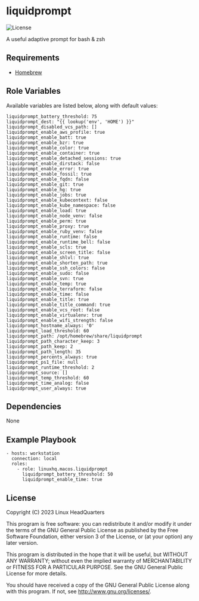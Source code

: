# liquidprompt

![License](https://img.shields.io/badge/license-GPLv3-brightgreen.svg?style=flat)

A useful adaptive prompt for bash & zsh

## Requirements

* [Homebrew](https://brew.sh)

## Role Variables

Available variables are listed below, along with default values:

    liquidprompt_battery_threshold: 75
    liquidprompt_dest: "{{ lookup('env', 'HOME') }}"
    liquidprompt_disabled_vcs_path: []
    liquidprompt_enable_aws_profile: true
    liquidprompt_enable_batt: true
    liquidprompt_enable_bzr: true
    liquidprompt_enable_color: true
    liquidprompt_enable_container: true
    liquidprompt_enable_detached_sessions: true
    liquidprompt_enable_dirstack: false
    liquidprompt_enable_error: true
    liquidprompt_enable_fossil: true
    liquidprompt_enable_fqdn: false
    liquidprompt_enable_git: true
    liquidprompt_enable_hg: true
    liquidprompt_enable_jobs: true
    liquidprompt_enable_kubecontext: false
    liquidprompt_enable_kube_namespace: false
    liquidprompt_enable_load: true
    liquidprompt_enable_node_venv: false
    liquidprompt_enable_perm: true
    liquidprompt_enable_proxy: true
    liquidprompt_enable_ruby_venv: false
    liquidprompt_enable_runtime: false
    liquidprompt_enable_runtime_bell: false
    liquidprompt_enable_scls: true
    liquidprompt_enable_screen_title: false
    liquidprompt_enable_shlvl: true
    liquidprompt_enable_shorten_path: true
    liquidprompt_enable_ssh_colors: false
    liquidprompt_enable_sudo: false
    liquidprompt_enable_svn: true
    liquidprompt_enable_temp: true
    liquidprompt_enable_terraform: false
    liquidprompt_enable_time: false
    liquidprompt_enable_title: true
    liquidprompt_enable_title_command: true
    liquidprompt_enable_vcs_root: false
    liquidprompt_enable_virtualenv: true
    liquidprompt_enable_wifi_strength: false
    liquidprompt_hostname_always: '0'
    liquidprompt_load_threshold: 60
    liquidprompt_path: /opt/homebrew/share/liquidprompt
    liquidprompt_path_character_keep: 3
    liquidprompt_path_keep: 2
    liquidprompt_path_length: 35
    liquidprompt_percents_always: true
    liquidprompt_ps1_file: null
    liquidprompt_runtime_threshold: 2
    liquidprompt_source: []
    liquidprompt_temp_threshold: 60
    liquidprompt_time_analog: false
    liquidprompt_user_always: true

## Dependencies

None

## Example Playbook

    - hosts: workstation
      connection: local
      roles:
        - role: linuxhq.macos.liquidprompt
          liquidprompt_battery_threshold: 50
          liquidprompt_enable_time: true

## License

Copyright (C) 2023 Linux HeadQuarters

This program is free software: you can redistribute it and/or modify
it under the terms of the GNU General Public License as published by
the Free Software Foundation, either version 3 of the License, or
(at your option) any later version.

This program is distributed in the hope that it will be useful,
but WITHOUT ANY WARRANTY; without even the implied warranty of
MERCHANTABILITY or FITNESS FOR A PARTICULAR PURPOSE. See the
GNU General Public License for more details.

You should have received a copy of the GNU General Public License
along with this program. If not, see <http://www.gnu.org/licenses/>.

